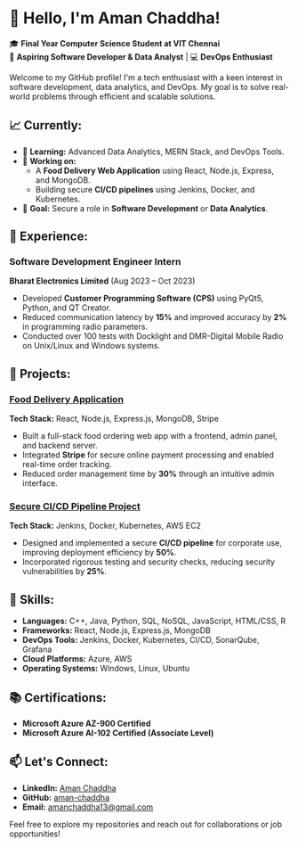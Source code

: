 # 👋 Hello, I'm Aman Chaddha!

🎓 **Final Year Computer Science Student at VIT Chennai**  
💼 **Aspiring Software Developer & Data Analyst** | 💻 **DevOps Enthusiast**

Welcome to my GitHub profile! I'm a tech enthusiast with a keen interest in software development, data analytics, and DevOps. My goal is to solve real-world problems through efficient and scalable solutions.

## 📈 Currently:

- 🌱 **Learning:** Advanced Data Analytics, MERN Stack, and DevOps Tools.
- 🔭 **Working on:**
  - A **Food Delivery Web Application** using React, Node.js, Express, and MongoDB.
  - Building secure **CI/CD pipelines** using Jenkins, Docker, and Kubernetes.
- 🎯 **Goal:** Secure a role in **Software Development** or **Data Analytics**.

## 💼 Experience:

### Software Development Engineer Intern  
**Bharat Electronics Limited** (Aug 2023 – Oct 2023)  
- Developed **Customer Programming Software (CPS)** using PyQt5, Python, and QT Creator.
- Reduced communication latency by **15%** and improved accuracy by **2%** in programming radio parameters.
- Conducted over 100 tests with Docklight and DMR-Digital Mobile Radio on Unix/Linux and Windows systems.

## 🌟 Projects:

### [Food Delivery Application](https://github.com/aman-chaddha/Food-Del-Main)  
**Tech Stack:** React, Node.js, Express.js, MongoDB, Stripe  
- Built a full-stack food ordering web app with a frontend, admin panel, and backend server.
- Integrated **Stripe** for secure online payment processing and enabled real-time order tracking.
- Reduced order management time by **30%** through an intuitive admin interface.

### [Secure CI/CD Pipeline Project](https://github.com/aman-chaddha/Secure-CICD-Pipeline-Project)
**Tech Stack:** Jenkins, Docker, Kubernetes, AWS EC2  
- Designed and implemented a secure **CI/CD pipeline** for corporate use, improving deployment efficiency by **50%**.
- Incorporated rigorous testing and security checks, reducing security vulnerabilities by **25%**.

## 💼 Skills:

- **Languages:** C++, Java, Python, SQL, NoSQL, JavaScript, HTML/CSS, R
- **Frameworks:** React, Node.js, Express.js, MongoDB
- **DevOps Tools:** Jenkins, Docker, Kubernetes, CI/CD, SonarQube, Grafana
- **Cloud Platforms:** Azure, AWS
- **Operating Systems:** Windows, Linux, Ubuntu

## 📚 Certifications:

- **Microsoft Azure AZ-900 Certified**
- **Microsoft Azure AI-102 Certified (Associate Level)**

## 📫 Let's Connect:

- **LinkedIn:** [Aman Chaddha](https://www.linkedin.com/in/amanchaddha/)
- **GitHub:** [aman-chaddha](https://github.com/aman-chaddha)
- **Email:** amanchaddha13@gmail.com

Feel free to explore my repositories and reach out for collaborations or job opportunities!
